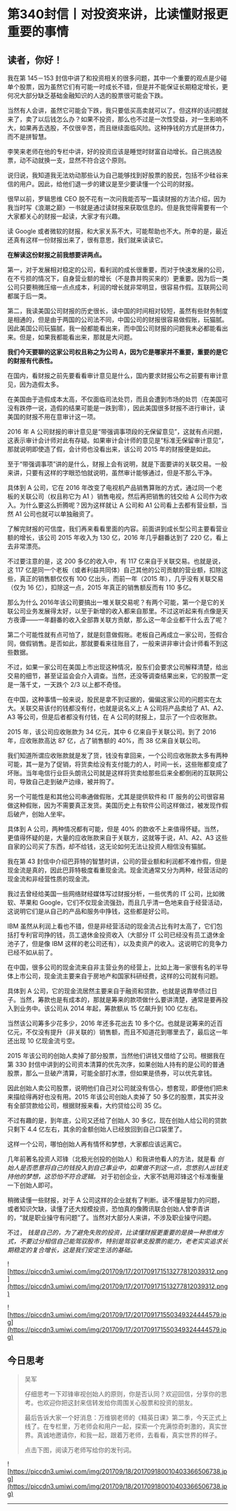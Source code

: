 # 第340封信丨对投资来讲，比读懂财报更重要的事情

## 读者，你好！

我在第 145－153 封信中讲了和投资相关的很多问题，其中一个重要的观点是少碰单个股票，因为虽然它们有可能一时成长不错，但是并不能保证长期稳定增长，更何况大部分缺乏基础金融知识的人选的股票很可能会下跌。

当然有人会讲，虽然它可能会下跌，我只要低买高卖就可以了。但这样的话问题就来了，卖了以后钱怎么办？如果不投资，那么也不过是一次性受益，对一生影响不大，如果再去选股，不仅很辛苦，而且继续面临风险。这种挣钱的方式是拼体力，而不是拼智慧。

李笑来老师在他的专栏中讲，好的投资应该是睡觉时财富自动增长。自己挑选股票，动不动就换一支，显然不符合这个原则。

说归说，我知道我无法劝动那些认为自己能够找到好股票的股民，包括不少硅谷来信的用户。因此，给他们退一步的建议是至少要读懂一个公司的财报。

很早以前，罗辑思维 CEO 脱不花有一次问我能否写一篇读财报的方法介绍，因为我当时写《浪潮之巅》一书就是通过读财报来获取信息的。但是我觉得需要有一个大家都关心的财报一起读，大家才有兴趣。

读 Google 或者微软的财报，和大家关系不大，可能帮助也不大。所幸的是，最近还真有这样一份财报出来了，很有意思，我们就来读读它。

 **在解读这份财报之前我想要讲两点。**

第一，对于发展相对稳定的公司，看利润的成长很重要，而对于快速发展的公司，在不亏损的情况下，自身营业额的增长（不是靠并购买来的）更重要。因为后一类公司只要稍微压缩一点点成本，利润的增长就非常明显，很容易作假。互联网公司都属于后一类。

第二，我读美国公司财报的历史很长，读中国的时间相对较短，虽然有些财务制度是相通的，但是由于两国的公司法不同，中国公司的财报很容易做假账，玩猫腻。因此美国公司玩猫腻，我一般都能看出来，而中国公司财报的问题我未必都能看出来。但是，如果我都能看出来，那就是大问题。

 **我们今天要聊的这家公司权且称之为公司 A，因为它是哪家并不重要，重要的是它的财报有代表性。**

在国内，看财报之前先要看看审计意见是什么，国内要求财报公布之前要有审计意见，因为造假太多。

在美国由于造假成本太高，不仅面临司法处罚，而且会遭到市场的处罚（在美国可没有跌停一说，造假的结果可能是一跌到零），因此美国很多财报不进行审计，读美国的财报不用在意审计这一项。

2016 年 A 公司财报的审计意见是“带强调事项段的无保留意见”，这就有点问题，这表示审计会计师对此有存疑。如果审计会计师的意见是“标准无保留审计意见”，那就说明即使造了假，会计师也没看出来，该公司 2015 年的财报便是如此。

至于“带强调事项”讲的是什么，财报上会有说明，就是下面要讲的关联交易。一般来讲，只要有这样的字眼恐怕就说明，虽然审计能够通过，但是不那么干净。

具体到 A 公司，它在 2016 年改变了电视机产品销售算账的方式，通过同一个老板的关联公司（权且称它为 A1 ）销售电视，然后再把销售的钱交给 A 公司作为收入。为什么要这么折腾呢？因为这样就让 A 公司和 A1 公司看上去都有营业额，当然 A1 公司也就可以单独融资了。

了解完财报的可信度，我们再来看看里面的内容。前面讲到成长型公司主要看营业额的增长，该公司 2015 年收入为 130 亿，2016 年几乎翻番达到了 220 亿，看上去非常漂亮。

不过要注意的是，这 200 多亿的收入中，有 117 亿来自于关联交易。也就是说，这 117 亿是同一个老板（或者利益共同体）自己其他的公司贡献的营业额，扣除这些，真正的销售额仅仅有 100 亿出头，而前一年（2015 年），几乎没有关联交易（仅为 16 亿），扣除这一点，2015 年真正的销售额反而有 110 多亿。

那么为什么 2016年该公司要搞出一堆关联交易呢？有两个可能，第一个是它的关联公司业务发展得太好，以至于新增的收入都来自那里。不过这听起来有点像是天方夜谭——一年翻番的收入全部靠关联方贡献，那么这一年企业都干什么去了呢？

第二个可能性就有点可怕了，就是刻意做假账。老板自己再成立一家公司，签假合同，做假销售。是否如此，那就要看来往账目了，一般来讲非审计会计师看不到这些数据。

不过，如果一家公司在美国上市出现这种情况，股东们会要求公司解释清楚，给出交易的细节，甚至证监会会介入调查。当然，还没等调查结果出来，它的股票一定是一落千丈，一天跌个 2/3 以上都不奇怪。

在中国，这种事情一般来说，股民是拿不到证据的，偏偏这家公司的问题实在太大。关联交易该付的钱都没有付，也就是说名义上 A 公司将产品卖给了 A1、A2、A3 等公司，但是后者都没有付钱，在 A 公司的财报上，显示了一个应收账款。

2015 年，该公司应收账款为 34 亿元，其中 6 亿来自于关联公司。到了 2016 年，应收账款高达 87 亿，占了销售额的 40%，而 38 亿来自关联公司。

我们知道所谓应收账款就是发了货，钱没有拿回来，一个公司应收账款太多有两种可能，其一是为了促销，将货卖给没有支付能力的人，时间一长，这些账都变成了坏账。当年电信行业巨头朗讯公司就是这样将货卖给那些后来全都倒闭的互联网公司，导致自己走到破产边缘，被并购了。

另一个可能性是和其他公司串通做假账，尤其是提供软件和 IT 服务的公司很容易做这种假账，因为不需要真正发货。美国历史上有软件公司这样做过，被发现作假后破产，创始人坐牢。

具体到 A 公司，两种情况都有可能，但是 40% 的款收不上来值得怀疑。当然，更值得怀疑的是，大量的应收账款来自于关联方，这就等于说，A1、A2、A3 这些自家的公司买了东西，却不给钱，这无论如何无法让投资人相信没有猫腻。

我在第 43 封信中介绍巴菲特的智慧时讲，公司的营业额和利润都不难作假，但是现金流是真的，因此巴菲特极度看重现金流。现金流通常又分为两种，经营活动的现金流和非经营性质的现金流。

我过去曾经给美国一些网络财经媒体写过财报分析，一些优秀的 IT 公司，比如微软、苹果和 Google，它们不仅现金流强劲，而且几乎清一色地来自于经营活动，这说明它们是从自己的产品和服务中挣钱，这些都是好公司。

IBM 虽然从利润上看也不错，但是非经营活动的现金流占比有时太高了，它们包括打专利官司挣的钱，员工退休金投资收入（大部分 IT 公司已经没有员工退休金池子了，但是像 IBM 这样的老公司还有），以及卖资产的收入。这说明它的竞争力已经不如从前了。

在中国，很多公司的现金流来自非主营业务的经营上，比如上海一家很有名的半导体上市公司，现金流主要来自于房地产和国家科研经费，这样的公司就有问题。

具体到 A 公司，它的现金流居然主要来自于融资和贷款，也就是说靠举债过日子。当然，筹款也是有成本的，那就是筹来的款项做什么要讲清楚，通常是要再投入到业务中。该公司从 2014 年起，筹款额从 15 亿飙升到 100 亿左右。

当然该公司筹多少花多少，2016 年还多花出去 10 多个亿。也就是说筹来的近百亿元，不仅没有提升（非关联的）销售额，而且不知道花到哪里去了，最后这一年还出现 10 亿现金流亏空。

2015 年该公司的创始人卖掉了部分股票，当然他们讲钱又借给了公司。根据我在第 330 封信中讲到的公司资本清算的优先次序，如果创始人持有的是公司的普通股票，那么一旦破产清算，可能全部打水漂，但如果是债券，可以优先拿钱。

因此创始人卖公司股票，说明他们自己对公司就没有信心，想套现，即便他们把未来描绘得再好也没有用。2015 年该公司创始人卖掉了 50 多亿的股票，其实并没有全部贷款给公司，根据财报来看，大约贷给公司 35 亿。

不过有趣的是，到年底，公司又还给了创始人 30 多亿，现在创始人给公司的贷款只剩下 4.4 亿左右，其余的金额创始人已经放回到自己口袋里了。

这样一个公司，哪怕创始人再有情怀和梦想，大家都应该远离它。

几年前著名投资人邓锋（北极光创投的创始人）和我讲他看人的方法，就是看 *创始人是否愿意将自己的钱投入到自己事业中，如果做不到这一点，忽悠别人出钱支持他的梦想，这恐怕不符合逻辑。* 对于初创企业，大家不妨用邓锋这个标准衡量一下创始人即可。

稍微读懂一些财报，对于 A 公司这样的企业就有了判断。读不懂是智力的问题，或者知识欠缺，读懂了还大规模投资，恐怕真的像腾讯联合创始人曾李青讲的，“就是职业操守有问题”了。当然对大部分人来讲，不涉及职业操守问题。

不过， *钱是自己的，为了避免失败的投资，比读懂财报更重要的是换一种思维方式，不要过分相信自己能驾驭股市，特别是驾驭单支股票的能力，老老实实追求长期稳定的复合增长，这是我们安定生活的基础。*

![https://piccdn3.umiwi.com/img/201709/17/201709171513277812039312.png](https://piccdn3.umiwi.com/img/201709/17/201709171513277812039312.png)

![https://piccdn3.umiwi.com/img/201709/17/201709171550349324444579.jpg](https://piccdn3.umiwi.com/img/201709/17/201709171550349324444579.jpg)

## 今日思考

> 吴军
> 
> 仔细思考一下邓锋审视创始人的原则，你是否认同？欢迎回信，分享你的思考。也欢迎你把这封来信转发给你周围关心股票和投资的朋友。
> 
> 最后告诉大家一个好消息：万维钢老师的《精英日课》第二季，今天正式上线了。在专栏里，万老师会和用户一起，探索一个充满惊奇刺激的，真实世界。真诚地邀请你，和我一起，跟着万老师，去看看，真实世界的样子。
> 
> 点击下图，阅读万老师写给你的发刊词。

![https://piccdn3.umiwi.com/img/201709/18/201709180010403366506738.jpg](https://piccdn3.umiwi.com/img/201709/18/201709180010403366506738.jpg)

---
